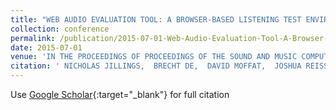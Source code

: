 ```yaml
---
title: "WEB AUDIO EVALUATION TOOL: A BROWSER-BASED LISTENING TEST ENVIRONMENT"
collection: conference
permalink: /publication/2015-07-01-Web-Audio-Evaluation-Tool-A-Browser-Based-Listening-Test-Environment
date: 2015-07-01
venue: 'IN THE PROCEEDINGS OF PROCEEDINGS OF THE SOUND AND MUSIC COMPUTING CONFERENCE'
citation: ' NICHOLAS JILLINGS,  BRECHT DE,  DAVID MOFFAT,  JOSHUA REISS, &quot;WEB AUDIO EVALUATION TOOL: A BROWSER-BASED LISTENING TEST ENVIRONMENT.&quot; IN THE PROCEEDINGS OF PROCEEDINGS OF THE SOUND AND MUSIC COMPUTING CONFERENCE, 2015.'
---
```

Use [Google Scholar](https://scholar.google.com/scholar?q=Web+Audio+Evaluation+Tool:+A+Browser+Based+Listening+Test+Environment){:target="_blank"} for full citation